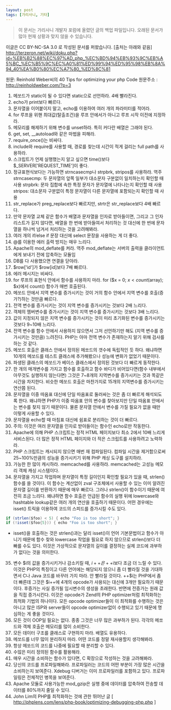 ```yaml
---
layout: post
tags: [가리사니, 기타]
---
```


> 이 문서는 가리사니 개발자 포럼에 올렸던 글의 백업 파일입니다.
오래된 문서가 많아 현재 상황과 맞지 않을 수 있습니다.



이글은 CC BY-NC-SA 3.0 로 작성된 문서를 퍼왔습니다. [출처는 아래와 같음]
http://terzeron.net/wiki/doku.php?id=%EB%B2%88%EC%97%AD_php_%EC%BD%94%EB%93%9C%EB%A5%BC_%EC%B5%9C%EC%A0%81%ED%99%94%ED%95%98%EB%8A%94_40%EA%B0%80%EC%A7%80_%ED%8C%81


원문: Reinhold Weber씨의 40 Tips for optimizing your php Code
원문주소 : http://reinholdweber.com/?p=3

1. 메쏘드가 static이 될 수 있다면 static으로 선언하라. 4배 빨라진다.
2. echo가 print보다 빠르다.
3. 문자열을 이어붙이지 말고, echo를 이용하여 여러 개의 파라미터를 적어라.
4. for 루프을 위핸 최대값(탈출조건)을 루프 안에서가 아니고 루프 시작 이전에 지정하라.
5. 메모리를 해제하기 위해 변수를 unset하라. 특히 커다란 배열은 그래야 된다.
6. get, set, __autoload와 같은 마법을 피해라.
7. require_once()는 비싸다.
8. include와 require를 사용할 때, 경로를 찾는데 시간이 적게 걸리는 full path를 사용하라.
9. 스크립트가 언제 실행했는지 알고 싶으면 time()보다 $_SERVER['REQUEST_TIME']이 좋다.
10. 정규표현식보다는 가능하면 strncasecmp나 strpbrk, stripos를 사용하라.
  역주
   strncasecmp: 두 문자열의 앞쪽 일부가 대소문자 구분없이 일치하는지 확인할 때 사용
   strpbrk: 문자 집합에 속한 특정 문자가 문자열에 나타나는지 확인할 때 사용
   stripos: 대소문자 구분없이 특정 문자열이 다른 문자열에 포함되는지 확인할 때 사용
11. str_replace가 preg_replace보다 빠르지만, strtr은 str_replace보다 4배 빠르다.
12. 만약 문자열 교체 같은 함수가 배열과 문자열을 인자로 받아들이면, 그리고 그 인자 리스트가 길지 않다면, 배열을 한 번에 받아들여서 처리하는 것 대신에 한 번에 문자열을 하나씩 넘겨서 처리하는 것을 고려해봐라.
13. 여러 개의 if/else if 문장 대신에 select 문장을 사용하는 게 더 좋다.
14. @를 이용한 에러 출력 방지는 매우 느리다.
15. Apache의 mod_deflate를 켜라.
  역주
   mod_deflate는 서버의 출력을 클라이언트에게 보내기 전에 압축하는 모듈임
16. DB를 다 사용했으면 연결을 닫아라.
17. $row['id']가 $row[id]보다 7배 빠르다.
18. 에러 메시지는 비싸다.
19. for 루프의 표현식 안에서 함수를 사용하지 마라. for ($x = 0; $x < count($array); $x)에서 count() 함수가 매번 호출된다.
20. 메쏘드 안에서 지역 변수를 증가시키는 것이 거의 함수 안에서 지역 변수를 호출(증가?)하는 것만큼 빠르다.
21. 전역 변수를 증가시키는 것이 지역 변수를 증가시키는 것보다 2배 느리다.
22. 객체의 멤버변수를 증가시키는 것이 지역 변수를 증가시키는 것보다 3배 느리다.
23. 값이 지정되지 않은 지역 변수를 증가시키는 것이 미리 초기화된 변수를 증가시키는 것보다 9~10배 느리다.
24. 전역 변수를 함수 안에서 사용하지 않으면서 그저 선언하기만 해도 (지역 변수를 증가시키는 것만큼) 느려진다. PHP는 아마 전역 변수가 존재하는지 알기 위해 검사를 하는 것 같다.
25. 메쏘드 호출은 클래스 안에서 정의된 메쏘드의 갯수에 독립적인 듯 하다. 왜냐하면 10개의 메쏘드를 테스트 클래스에 추가해봤으나 성능에 변화가 없었기 때문이다.
26. 파생된 클래스의 메쏘드가 베이스 클래스에서 정의된 것보다 더 빠르게 동작한다.
27. 한 개의 매개변수를 가지고 함수를 호출하고 함수 바디가 비어있다면(함수 내부에서 아무것도 실행하지 않는다면) 그것은 7~8개의 지역변수를 증가시키는 것과 똑같은 시간을 차지한다. 비슷한 메쏘드 호출은 마찬가지로 15개의 지역변수를 증가시키는 연산쯤 된다.
28. 문자열을 이중 따옴표 대신에 단일 따옴표로 둘러싸는 것은 좀 더 빠르게 해석되도록 한다. 왜냐하면 PHP가 이중 따옴표 안의 변수를 찾아보지만 단일 따옴표 안에서는 변수를 찾지 않기 때문이다. 물론 문자열 안에서 변수를 가질 필요가 없을 때만 이렇게 사용할 수 있다.
29. 문자열을 echo할 때 마침표 대신에 쉼표로 분리하는 것이 더 빠르다.
30. 주의: 이것은 여러 문자열을 인자로 받아들이는 함수인 echo로만 작동한다.
31. Apache에 의해 PHP 스크립트는 정적 HTML 페이지보다 최소 2에서 10배 느리게 서비스된다. 더 많은 정적 HTML 페이지와 더 적은 스크립트를 사용하려고 노력하라.
32. PHP 스크립트는 캐시되지 않으면 매번 재 컴파일된다. 컴파일 시간을 제거함으로써 25~100%만큼의 성능을 증가시키기 위해 PHP 캐싱 도구를 설치하라.
33. 가능한 한 많이 캐시하라. memcached를 사용하라. memcached는 고성능 메모리 객체 캐싱 시스템이다.
34. 문자열을 가지고 작업하며 문자열이 특정 길이인지 확인할 필요가 있을 때, strlen() 함수를 쓸 것이다. 이 함수는 계산없이 zval 구조체에서 사용할 수 있는 이미 알려진 문자열 길이를 반환하기 때문에 매우 빠르다. 그러나 strlen()이 함수이기 때문에 여전히 조금 느리다. 왜냐하면 함수 호출은 언급된 함수의 실행 뒤에 lowercase와 hashtable lookup같은 여러 개의 연산을 호출하기 때문이다. 어떤 경우에는 isset() 트릭을 이용하여 코드의 스피드를 증가시킬 수도 있다.
``` java
if (strlen($foo) < 5) { echo "Foo is too short"; }
if (!isset($foo{5})) { echo "Foo is too short"; }
```
  - isset()을 호출하는 것은 strlen()과는 달리 isset()이 언어 기본문법이고 함수가 아니기 때문에 함수 찾와 lowercase 작업을 필요로 하지 않으므로 strlen()보다 더 빠를 수도 있다. 이것은 가상적으로 문자열의 길이를 결정하는 실제 코드에 과부하가 없다는 것을 의미한다.
35. 변수 $i의 값을 증가시키거나 감소키킬 때, $i++은 ++$i보다 조금 더 느릴 수 있다. 이것은 PHP의 특징이고 다른 언어에는 해당되지 않으니 좀 더 빨라질 것을 기대하면서 C나 Java 코드를 바꾸러 가지 마라. 안 빨라질 것이다. ++$i는 PHP에서 좀 더 빠른데 그것은 $i++에 4개의 opcode가 사용되는 대신에 3개만 필요하기 때문이다. 후증가는 사실 증가될 임시변수의 생성을 초래한다. 반면에 전증가는 원래 값을 직접 증가시킨다. 이것은 opcode가 Zend의 PHP optimizer처럼 최적화하는 최적화 기법의 하나이다. 모든 opcode optimizer들이 이 최적화를 수행하는 것은 아니고 많은 ISP와 server들이 opcode optimizer없이 수행되고 있기 때문에 명심하는 게 좋을 것이다.
36. 모든 것이 OOP일 필요는 없다. 종종 그것은 너무 많은 과부하가 된다. 각각의 메쏘드와 객체 호출은 메모리를 많이 소비한다.
37. 모든 데이터 구조를 클래스로 구현하지 마라. 배열도 유용하다.
38. 메쏘드를 너무 많이 분리하지 마라. 어떤 코드를 정말 재사용할지 생각해봐라.
39. 항상 메쏘드의 코드를 나중에 필요할 때 분리할 수 있다.
40. 수많은 미리 정의된 함수를 활용해라.
41. 매우 시간을 소비하는 함수가 있다면, C 확장으로 작성하는 것을 고려해봐라.
42. 당신의 코드를 프로파일해봐라. 프로파일러는 코드의 어떤 부분이 가장 많은 시간을 소비하는지 보여준다. Xdebug 디버거는 이미 프로파일러를 포함하고 있다. 프로파일링은 전체적인 병목을 보여준다.
43. Apache 모듈로 사용가능한 mod_gzip은 실행 중에 데이터를 압축하여 전송할 데이터를 80%까지 줄일 수 있다.
44. John Lim의 PHP를 최적화하는 것에 관한 뛰어난 글 [ http://phplens.com/lens/php-book/optimizing-debugging-php.php ]